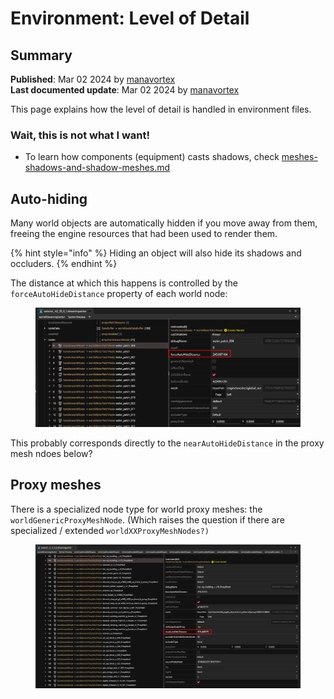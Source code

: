 # Environment: Level of Detail

## Summary

**Published**: Mar 02 2024 by [manavortex](https://app.gitbook.com/u/NfZBoxGegfUqB33J9HXuCs6PVaC3 "mention")\
**Last documented update**: Mar 02 2024 by [manavortex](https://app.gitbook.com/u/NfZBoxGegfUqB33J9HXuCs6PVaC3 "mention")

This page explains how the level of detail is handled in environment files.

### Wait, this is not what I want!

* To learn how components (equipment) casts shadows, check [meshes-shadows-and-shadow-meshes.md](../3d-objects-.mesh-files/meshes-shadows-and-shadow-meshes.md "mention")

## Auto-hiding

Many world objects are automatically hidden if you move away from them, freeing the engine resources that had been used to render them.

{% hint style="info" %}
Hiding an object will also hide its shadows and occluders.
{% endhint %}

The distance at which this happens is controlled by the `forceAutoHideDistance` property of each world node:

<figure><img src="../../../.gitbook/assets/image.png" alt=""><figcaption></figcaption></figure>

This probably corresponds directly to the `nearAutoHideDistance` in the proxy mesh ndoes below?

## Proxy meshes

There is a specialized node type for world proxy meshes: the `worldGenericProxyMeshNode`.  (Which raises the question if there are specialized / extended `worldXXProxyMeshNodes?)`

<figure><img src="../../../.gitbook/assets/streamingsector_proxyMeshNode.png" alt=""><figcaption></figcaption></figure>
